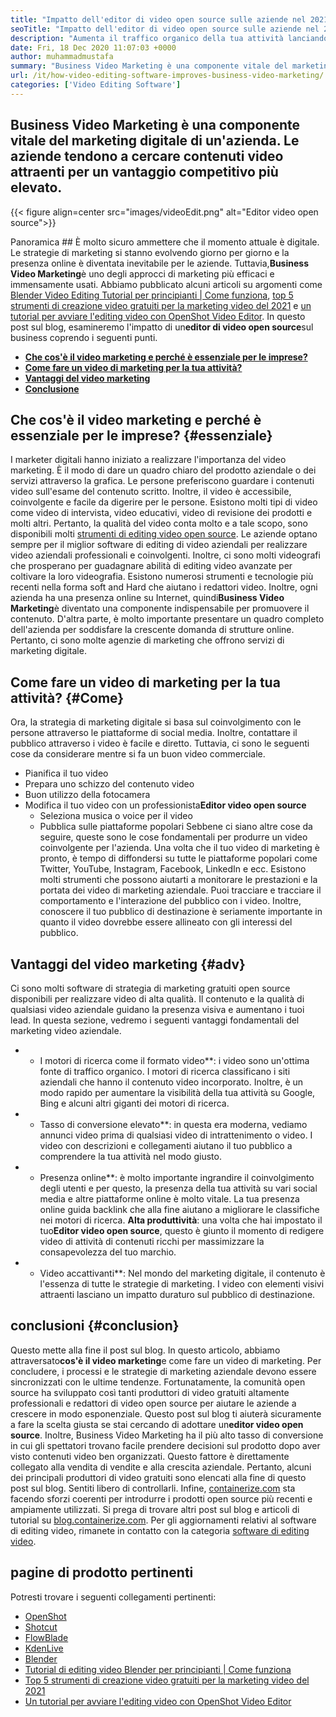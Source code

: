 ```yaml
---
title: "Impatto dell'editor di video open source sulle aziende nel 2021" 
seoTitle: "Impatto dell'editor di video open source sulle aziende nel 2021" 
description: "Aumenta il traffico organico della tua attività lanciando una potente campagna video. Questo post sul blog spiega i vantaggi dell'utilizzo di un editor di video open source." 
date: Fri, 18 Dec 2020 11:07:03 +0000
author: muhammadmustafa
summary: "Business Video Marketing è una componente vitale del marketing digitale di un'azienda. Le aziende tendono a cercare contenuti video attraenti per un vantaggio competitivo più elevato." 
url: /it/how-video-editing-software-improves-business-video-marketing/
categories: ['Video Editing Software']
---
```


## Business Video Marketing è una componente vitale del marketing digitale di un'azienda. Le aziende tendono a cercare contenuti video attraenti per un vantaggio competitivo più elevato.

{{< figure align=center src="images/videoEdit.png" alt="Editor video open source">}}


Panoramica ## 
È molto sicuro ammettere che il momento attuale è digitale. Le strategie di marketing si stanno evolvendo giorno per giorno e la presenza online è diventata inevitabile per le aziende. Tuttavia,**Business Video Marketing**è uno degli approcci di marketing più efficaci e immensamente usati. Abbiamo pubblicato alcuni articoli su argomenti come [Blender Video Editing Tutorial per principianti | Come funziona][2], [top 5 strumenti di creazione video gratuiti per la marketing video del 2021][3] e [un tutorial per avviare l'editing video con OpenShot Video Editor][4]. In questo post sul blog, esamineremo l'impatto di un**editor di video open source**sul business coprendo i seguenti punti.
* **[Che cos'è il video marketing e perché è essenziale per le imprese?][5]**
* **[Come fare un video di marketing per la tua attività?][6]**
* **[Vantaggi del video marketing][7]**
* **[Conclusione][8]**

## Che cos'è il video marketing e perché è essenziale per le imprese?   {#essenziale}
I marketer digitali hanno iniziato a realizzare l'importanza del video marketing. È il modo di dare un quadro chiaro del prodotto aziendale o dei servizi attraverso la grafica. Le persone preferiscono guardare i contenuti video sull'esame del contenuto scritto. Inoltre, il video è accessibile, coinvolgente e facile da digerire per le persone. Esistono molti tipi di video come video di intervista, video educativi, video di revisione dei prodotti e molti altri. Pertanto, la qualità del video conta molto e a tale scopo, sono disponibili molti [strumenti di editing video open source][1]. Le aziende optano sempre per il miglior software di editing di video aziendali per realizzare video aziendali professionali e coinvolgenti.
Inoltre, ci sono molti videografi che prosperano per guadagnare abilità di editing video avanzate per coltivare la loro videografia. Esistono numerosi strumenti e tecnologie più recenti nella forma soft and Hard che aiutano i redattori video. Inoltre, ogni azienda ha una presenza online su Internet, quindi**Business Video Marketing**è diventato una componente indispensabile per promuovere il contenuto. D'altra parte, è molto importante presentare un quadro completo dell'azienda per soddisfare la crescente domanda di strutture online. Pertanto, ci sono molte agenzie di marketing che offrono servizi di marketing digitale.

## Come fare un video di marketing per la tua attività?   {#Come}
Ora, la strategia di marketing digitale si basa sul coinvolgimento con le persone attraverso le piattaforme di social media. Inoltre, contattare il pubblico attraverso i video è facile e diretto. Tuttavia, ci sono le seguenti cose da considerare mentre si fa un buon video commerciale.
  * Pianifica il tuo video
  * Prepara uno schizzo del contenuto video
  * Buon utilizzo della fotocamera
* Modifica il tuo video con un professionista**Editor video open source**
  * Seleziona musica o voice per il video
  * Pubblica sulle piattaforme popolari
Sebbene ci siano altre cose da seguire, queste sono le cose fondamentali per produrre un video coinvolgente per l'azienda. Una volta che il tuo video di marketing è pronto, è tempo di diffondersi su tutte le piattaforme popolari come Twitter, YouTube, Instagram, Facebook, LinkedIn e ecc. Esistono molti strumenti che possono aiutarti a monitorare le prestazioni e la portata dei video di marketing aziendale. Puoi tracciare e tracciare il comportamento e l'interazione del pubblico con i video. Inoltre, conoscere il tuo pubblico di destinazione è seriamente importante in quanto il video dovrebbe essere allineato con gli interessi del pubblico.

## Vantaggi del video marketing   {#adv}
Ci sono molti software di strategia di marketing gratuiti open source disponibili per realizzare video di alta qualità. Il contenuto e la qualità di qualsiasi video aziendale guidano la presenza visiva e aumentano i tuoi lead. In questa sezione, vedremo i seguenti vantaggi fondamentali del marketing video aziendale.
* * I motori di ricerca come il formato video**: i video sono un'ottima fonte di traffico organico. I motori di ricerca classificano i siti aziendali che hanno il contenuto video incorporato. Inoltre, è un modo rapido per aumentare la visibilità della tua attività su Google, Bing e alcuni altri giganti dei motori di ricerca.
* * Tasso di conversione elevato**: in questa era moderna, vediamo annunci video prima di qualsiasi video di intrattenimento o video. I video con descrizioni e collegamenti aiutano il tuo pubblico a comprendere la tua attività nel modo giusto.
* * Presenza online**: è molto importante ingrandire il coinvolgimento degli utenti e per questo, la presenza della tua attività su vari social media e altre piattaforme online è molto vitale. La tua presenza online guida backlink che alla fine aiutano a migliorare le classifiche nei motori di ricerca.
****Alta produttività****: una volta che hai impostato il tuo**Editor video open source**, questo è giunto il momento di redigere video di attività di contenuti ricchi per massimizzare la consapevolezza del tuo marchio.
* * Video accattivanti**: Nel mondo del marketing digitale, il contenuto è l'essenza di tutte le strategie di marketing. I video con elementi visivi attraenti lasciano un impatto duraturo sul pubblico di destinazione.

## conclusioni   {#conclusion}
Questo mette alla fine il post sul blog. In questo articolo, abbiamo attraversato**cos'è il video marketing**e come fare un video di marketing. Per concludere, i processi e le strategie di marketing aziendale devono essere sincronizzati con le ultime tendenze. Fortunatamente, la comunità open source ha sviluppato così tanti produttori di video gratuiti altamente professionali e redattori di video open source per aiutare le aziende a crescere in modo esponenziale. Questo post sul blog ti aiuterà sicuramente a fare la scelta giusta se stai cercando di adottare un**editor video open source**. Inoltre, Business Video Marketing ha il più alto tasso di conversione in cui gli spettatori trovano facile prendere decisioni sul prodotto dopo aver visto contenuti video ben organizzati. Questo fattore è direttamente collegato alla vendita di vendite e alla crescita aziendale. Pertanto, alcuni dei principali produttori di video gratuiti sono elencati alla fine di questo post sul blog. Sentiti libero di controllarli.
Infine, [containerize.com][9] sta facendo sforzi coerenti per introdurre i prodotti open source più recenti e ampiamente utilizzati. Si prega di trovare altri post sul blog e articoli di tutorial su [blog.containerize.com][10]. Per gli aggiornamenti relativi al software di editing video, rimanete in contatto con la categoria [software di editing video][1].

## pagine di prodotto pertinenti
Potresti trovare i seguenti collegamenti pertinenti:
  * [OpenShot][11]
  * [Shotcut][12]
  * [FlowBlade][13]
  * [KdenLive][14]
  * [Blender][15]
  * [Tutorial di editing video Blender per principianti | Come funziona][2]
  * [Top 5 strumenti di creazione video gratuiti per la marketing video del 2021][3]
  * [Un tutorial per avviare l'editing video con OpenShot Video Editor][4]

  
[1]: https://products.containerize.com/video-editing-software
[2]: https://blog.containerize.com/video-editing-software/blender-video-editing-tutorial-for-beginners/
[3]: https://blog.containerize.com/video-editing-software/top-5-open-source-video-editor-software-for-video-marketing/
[4]: https://blog.containerize.com/video-editing-software/openshot-video-editor-tutorial-for-beginners-open-source/
[5]: #essential
[6]: #how
[7]: #adv
[8]: #Conclusion
[9]: https://www.containerize.com/
[10]: https://blog.containerize.com/
[11]: https://products.containerize.com/video-editing-software/openshot
[12]: https://products.containerize.com/video-editing-software/shotcut
[13]: https://products.containerize.com/video-editing-software/flowblade
[14]: https://products.containerize.com/video-editing-software/kdenlive
[15]: https://products.containerize.com/video-editing-software/blender
